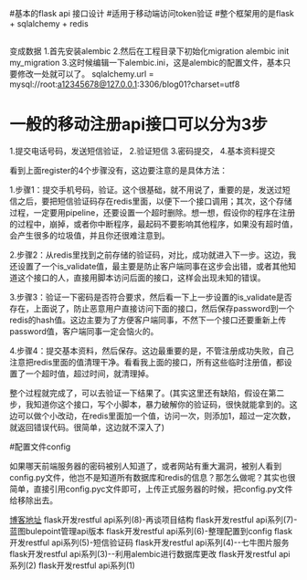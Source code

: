 #基本的flask api 接口设计
#适用于移动端访问token验证
#整个框架用的是flask + sqlalchemy + redis

##
变成数据
1.首先安装alembic
2.然后在工程目录下初始化migration
  alembic init my_migration
3.这时候编辑一下alembic.ini，这是alembic的配置文件，基本只要修改一处就可以了。
  sqlalchemy.url = mysql://root:a12345678@127.0.0.1:3306/blog01?charset=utf8


# 一般的移动注册api接口可以分为3步
1.提交电话号码，发送短信验证，
2.验证短信
3.密码提交，
4.基本资料提交

看到上面register的4个步骤没有，这边要注意的是具体方法：

1.步骤1：提交手机号码，验证。这个很基础，就不用说了，重要的是，发送过短信之后，要把短信验证码存在redis里面，以便下一个接口调用；其次，这个存储过程，一定要用pipeline，还要设置一个超时删除。想一想，假设你的程序在注册的过程中，崩掉，或者你中断程序，最起码不要影响其他程序，如果没有超时值，会产生很多的垃圾值，并且你还很难注意到。

2.步骤2：从redis里找到之前存储的验证码，对比，成功就进入下一步。这边，我还设置了一个is_validate值，最主要是防止客户端同事在这步会出错，或者其他知道这个接口的人，直接用脚本访问后面的接口，这样会出现未知的错误。

3.步骤3：验证一下密码是否符合要求，然后看一下上一步设置的is_validate是否存在，上面说了，防止恶意用户直接访问下面的接口，然后保存password到一个redis的hash值。这边主要为了方便客户端同事，不然下一个接口还要重新上传password值，客户端同事一定会恼火的。

4.步骤4：提交基本资料，然后保存。这边最重要的是，不管注册成功失败，自己注意把redis里面的值清理干净。看看我上面的接口，所有这些临时注册值，都设置了一个超时值，超过时间，就清理掉。

  整个过程就完成了，可以去验证一下结果了。(其实这里还有缺陷，假设在第二步，我知道你这个接口，写个小脚本，暴力破解你的验证码，很快就能拿到的。这边可以做个小改动，在redis里面加一个值，访问一次，则添加1，超过一定次数，就返回错误代码。很简单，这边就不深入了)


#配置文件config

  如果哪天前端服务器的密码被别人知道了，或者网站有重大漏洞，被别人看到config.py文件，他岂不是知道所有数据库和redis的信息？那怎么做呢？其实也很简单，直接引用config.pyc文件即可，上传正式服务器的时候，把config.py文件给移除出去。



[博客地址](http://www.cnblogs.com/yueerwanwan0204/category/806842.html)
flask开发restful api系列(8)-再谈项目结构
flask开发restful api系列(7)-蓝图bulepoint管理api版本
flask开发restful api系列(6)-整理配置到config
flask开发restful api系列(5)-短信验证码
flask开发restful api系列(4)--七牛图片服务
flask开发restful api系列(3)--利用alembic进行数据库更改
flask开发restful api系列(2)
flask开发restful api系列(1)